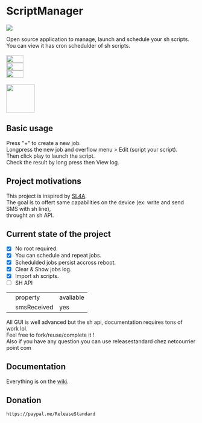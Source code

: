 
#  ScriptManager
<p>
  <img src="https://raw.githubusercontent.com/ReleaseStandard/ScriptManager/master/app/src/main/res/mipmap-xxxhdpi/logo2.png">
</p>
Open source application to manage, launch and schedule your sh scripts.<br />
You can view it has cron schedulder of sh scripts.<br />
<br />
<div style="display: flex;flex-direction: column;">
 <img src="https://raw.githubusercontent.com/ReleaseStandard/ScriptManager/master/fastlane/metadata/android/en-US/images/phoneScreenshots/1.jpg" width="30%" />
 <img src="https://raw.githubusercontent.com/ReleaseStandard/ScriptManager/master/fastlane/metadata/android/en-US/images/phoneScreenshots/2.jpg" width="30%" />
 <img src="https://raw.githubusercontent.com/ReleaseStandard/ScriptManager/master/fastlane/metadata/android/en-US/images/phoneScreenshots/3.jpg" width="30%" />
</div>
<br />
<img src="https://fdroid.gitlab.io/artwork/badge/get-it-on.png" height="75" />

## Basic usage
Press "+" to create a new job.<br />
Longpress the new job and overflow menu > Edit (script your script).<br />
Then click play to launch the script.<br />
Check the result by long press then View log.<br />


## Project motivations
This project is inspired by [SL4A](https://en.wikipedia.org/wiki/Scripting_Layer_for_Android). <br />
The goal is to offert same capabilities on the device (ex: write and send SMS with sh line), <br />
throught an sh API.<br />


## Current state of the project
- [X] No root required.<br />
- [X] You can schedule and repeat jobs.<br />
- [X] Schedulded jobs persist accross reboot.<br />
- [X] Clear & Show jobs log.<br />
- [X] Import sh scripts.<br />
- [ ] SH API<br />
<table>
  <th><td>property</td><td>avaliable</td></th>
  <tr><td></td><td>smsReceived</td><td>yes</td></tr>
</table>
All GUI is well advanced but the sh api, documentation requires tons of work lol.<br />
Feel free to fork/reuse/complete it !<br />
Also if you have any question you can use releasestandard chez netcourrier point com<br />


## Documentation
Everything is on the [wiki](https://github.com/ReleaseStandard/ScriptManager/wiki).

## Donation
```bash
https://paypal.me/ReleaseStandard
```
